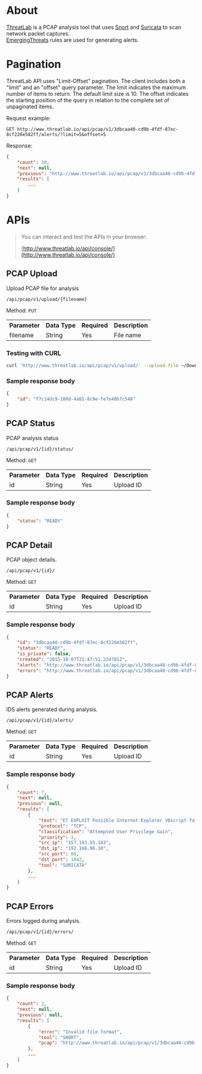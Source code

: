 # About

[ThreatLab](http://www.threatlab.io) is a PCAP analysis tool that uses [Snort](https://www.snort.org) and [Suricata](http://suricata-ids.org/) to scan network packet captures.<br/>
[EmergingThreats](http://www.emergingthreats.net/open-source/etopen-ruleset) rules are used for generating alerts.


# Pagination

ThreatLab API uses "Limit-Offset" pagination.
The client includes both a "limit" and an "offset" query parameter. 
The limit indicates the maximum number of items to return. The default limit size is 10. 
The offset indicates the starting position of the query in relation to the complete set of unpaginated items.

Request example:

```curl
GET http://www.threatlab.io/api/pcap/v1/3dbcaa40-cd9b-4fdf-87ec-8cf226e582ff/alerts/?limit=5&offset=5
```

Response:

```json
{
    "count": 10,
    "next": null,
    "previous": "http://www.threatlab.io/api/pcap/v1/3dbcaa40-cd9b-4fdf-87ec-8cf226e582ff/alerts/?limit=5",
    "results": [
        ...
    ]
}
```

# APIs

>You can interact and test the APIs in your browser:
>
>[http://www.threatlab.io/api/console/](http://www.threatlab.io/api/console/)

## PCAP Upload

Upload PCAP file for analysis

```/api/pcap/v1/upload/{filename}```  

Method: ```PUT```

<table>
<tr>
<th>Parameter</th>
<th>Data Type</th>
<th>Required</th>
<th>Description</th>
</tr>
<tr>
<td>filename</td>
<td>String</td>
<td>Yes</td>
<td>File name</td>
</tr>
</table>


### Testing with CURL

```bash
curl 'http://www.threatlab.io/api/pcap/v1/upload/' --upload-file ~/Downloads/sample.pcap
```

### Sample response body

```json
{
    "id": "f7c14dc9-100d-4a01-8c9e-fe7e40b7c548"
}
```


## PCAP Status

PCAP analysis status

```/api/pcap/v1/{id}/status/```    

Method: ```GET```


<table>
<tr>
<th>Parameter</th>
<th>Data Type</th>
<th>Required</th>
<th>Description</th>
</tr>
<tr>
<td>id</td>
<td>String</td>
<td>Yes</td>
<td>Upload ID</td>
</tr>
</table>


### Sample response body

```json
{
    "status": "READY"
}
```


## PCAP Detail

PCAP object details.

```/api/pcap/v1/{id}/```  

Method: ```GET```


<table>
<tr>
<th>Parameter</th>
<th>Data Type</th>
<th>Required</th>
<th>Description</th>
</tr>
<tr>
<td>id</td>
<td>String</td>
<td>Yes</td>
<td>Upload ID</td>
</tr>
</table>


### Sample response body

```json
{
    "id": "3dbcaa40-cd9b-4fdf-87ec-8cf226e582ff",
    "status": "READY",
    "is_private": false,
    "created": "2015-10-07T21:47:51.224781Z",
    "alerts": "http://www.threatlab.io/api/pcap/v1/3dbcaa40-cd9b-4fdf-87ec-8cf226e582ff/alerts",
    "errors": "http://www.threatlab.io/api/pcap/v1/3dbcaa40-cd9b-4fdf-87ec-8cf226e582ff/errors"
}
```


## PCAP Alerts

IDS alerts generated during analysis.

```/api/pcap/v1/{id}/alerts/```  

Method: ```GET```


<table>
<tr>
<th>Parameter</th>
<th>Data Type</th>
<th>Required</th>
<th>Description</th>
</tr>
<tr>
<td>id</td>
<td>String</td>
<td>Yes</td>
<td>Upload ID</td>
</tr>
</table>


### Sample response body

```json
{
    "count": 7,
    "next": null,
    "previous": null,
    "results": [
        {
            "text": "ET EXPLOIT Possible Internet Explorer VBscript failure to handle error case information disclosure CVE-2014-6332 Common Function Name",
            "protocol": "TCP",
            "classification": "Attempted User Privilege Gain",
            "priority": 1,
            "src_ip": "157.193.55.183",
            "dst_ip": "192.168.96.10",
            "src_port": 80,
            "dst_port": 1042,
            "tool": "SURICATA"
        },
        ...
    ]
}
```

## PCAP Errors

Errors logged during analysis.

```/api/pcap/v1/{id}/errors/```    

Method: ```GET```


<table>
<tr>
<th>Parameter</th>
<th>Data Type</th>
<th>Required</th>
<th>Description</th>
</tr>
<tr>
<td>id</td>
<td>String</td>
<td>Yes</td>
<td>Upload ID</td>
</tr>
</table>


### Sample response body

```json
{
    "count": 2,
    "next": null,
    "previous": null,
    "results": [
        {
            "error": "Invalid file format",
            "tool": "SNORT",
            "pcap": "http://www.threatlab.io/api/pcap/v1/3dbcaa40-cd9b-4fdf-87ec-8cf226e582ff"
        },
        ...
    ]
}
```
